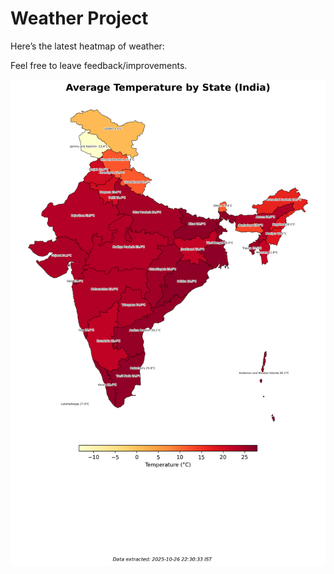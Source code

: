 # Weather Project

Here’s the latest heatmap of weather:

Feel free to leave feedback/improvements.

![India Heatmap](docs/assets/india_heatmap.png?v=FE53B4)
